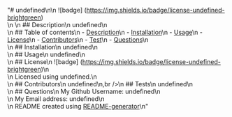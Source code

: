 "# undefined\n\n  ![badge] (https://img.shields.io/badge/license-undefined-brightgreen)<br />\n  \n  ## Description\n  undefined\n  <br />\n  ## Table of contents\n  - [Description](#Description)\n  - [Installation](#Installation)\n  - [Usage](#Usage)\n  - [License](#License)\n  - [Contributors](#Contributors)\n  - [Test](#Test)\n  - [Questions](#Questions)\n<br />\n  ## Installation\n  undefined\n<br />\n  ## Usage\n  undefined\n<br />\n  ## License\n  ![badge] (https://img.shields.io/badge/license-undefined-brightgreen)\n  <br />\n  Licensed using undefined.\n<br />\n  ## Contributors\n  undefined\n,br />\n  ## Tests\n  undefined\n<br />\n  ## Questions\n  My Github Username: undefined\n  <br />\n  My Email address: undefined\n<br />\n  README created using [README-generator](https://https://github.com/Brett-NT/readme-generator)\n"